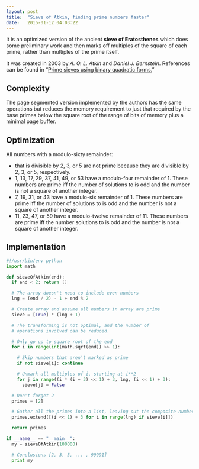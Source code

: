 ```yaml
---
layout: post
title:  "Sieve of Atkin, finding prime numbers faster"
date:   2015-01-12 04:03:22
---
```


It is an optimized version of the ancient __sieve of Eratosthenes__ which does some preliminary work and then marks off multiples of the square of each prime, rather than multiples of the prime itself.

It was created in 2003 by _A. O. L. Atkin_ and _Daniel J. Bernstein_. References can be found in “[Prime sieves using binary quadratic forms.](http://www.ams.org/journals/mcom/2004-73-246/S0025-5718-03-01501-1/S0025-5718-03-01501-1.pdf)”

## Complexity

The page segmented version implemented by the authors has the same <span class="equation" data-expr="O(N)"></span> operations but reduces the memory requirement to just that required by the base primes below the square root of the range of <span class="equation" data-expr="O(N^{1/2} / \log N)"></span> bits of memory plus a minimal page buffer.

## Optimization

All numbers with a modulo-sixty remainder:

- that is divisible by 2, 3, or 5 are not prime because they are divisible by 2, 3, or 5, respectively.
- 1, 13, 17, 29, 37, 41, 49, or 53 have a modulo-four remainder of 1. These numbers are prime iff the number of solutions to <span class="equation" data-expr="4x^{2} + y^{2} = n"></span> is odd and the number is not a square of another integer.
- 7, 19, 31, or 43 have a modulo-six remainder of 1. These numbers are prime iff the number of solutions to <span class="equation" data-expr="3x^{2} + y^{2} = n"></span> is odd and the number is not a square of another integer.
- 11, 23, 47, or 59 have a modulo-twelve remainder of 11. These numbers are prime iff the number solutions to <span class="equation" data-expr="3x^{2} - y^{2} = n"></span> is odd and the number is not a square of another integer.

## Implementation

```python
#!/usr/bin/env python
import math

def sieveOfAtkin(end):
  if end < 2: return []

  # The array doesn't need to include even numbers
  lng = (end / 2) - 1 + end % 2

  # Create array and assume all numbers in array are prime
  sieve = [True] * (lng + 1)

  # The transforming is not optimal, and the number of
  # operations involved can be reduced.

  # Only go up to square root of the end
  for i in range(int(math.sqrt(end)) >> 1):

    # Skip numbers that aren't marked as prime
    if not sieve[i]: continue

    # Unmark all multiples of i, starting at i**2
    for j in range((i * (i + 3) << 1) + 3, lng, (i << 1) + 3):
      sieve[j] = False

  # Don't forget 2
  primes = [2]

  # Gather all the primes into a list, leaving out the composite numbers
  primes.extend([(i << 1) + 3 for i in range(lng) if sieve[i]])

  return primes

if __name__ == "__main__":
  my = sieveOfAtkin(100000)

  # Conclusions [2, 3, 5, ... , 99991]
  print my
```